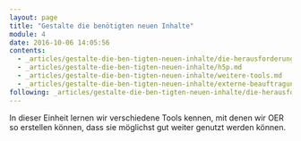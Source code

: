 ```yaml
---
layout: page
title: "Gestalte die benötigten neuen Inhalte"
module: 4
date: 2016-10-06 14:05:56
contents:
  - _articles/gestalte-die-ben-tigten-neuen-inhalte/die-herausforderung.md
  - _articles/gestalte-die-ben-tigten-neuen-inhalte/h5p.md
  - _articles/gestalte-die-ben-tigten-neuen-inhalte/weitere-tools.md
  - _articles/gestalte-die-ben-tigten-neuen-inhalte/externe-beauftragung.md
following: _articles/gestalte-die-ben-tigten-neuen-inhalte/die-herausforderung.md
---
```


In dieser Einheit lernen wir verschiedene Tools kennen, mit denen wir OER so erstellen können, dass sie möglichst gut weiter genutzt werden können.

